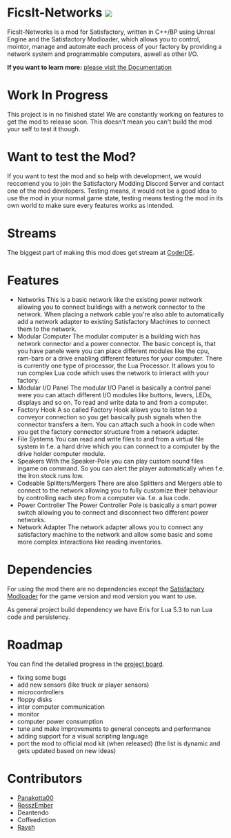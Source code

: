 FicsIt-Networks ![](https://jenkins.massivebytes.net/job/FicsIt-Networks/job/master/badge/icon)
===============
FicsIt-Networks is a mod for Satisfactory, written in C++/BP using Unreal Engine and the Satisfactory Modloader, which allows you to control, mointor, manage and automate each process of your factory by providing a network system and programmable computers, aswell as other I/O.

**If you want to learn more:**
[please visit the Documentation](https://docs.ficsit.app/ficsit-networks/0.0.1)

Work In Progress
================
This project is in no finished state!
We are constantly working on features to get the mod to release soon.
This doesn't mean you can't build the mod your self to test it though.

Want to test the Mod?
=====================
If you want to test the mod and so help with development,
we would reccomend you to join the Satisfactory Modding Discord Server and contact one of the mod developers.
Testing means, it would not be a good idea to use the mod in your normal game state,
testing means testing the mod in its own world to make sure every features works as intended.

Streams
=======
The biggest part of making this mod does get stream at [CoderDE](https://twitch.tv/coderde).

Features
========
- Networks
  This is a basic network like the existing power network allowing you to connect buildings with a network connector to the network.
  When placing a network cable you're also able to automatically add a network adapter to existing Satisfactory Machines to connect them to the network.
- Modular Computer
  The modular computer is a building wich has  network connector and a power connector.
  The basic concept is, that you have panele were you can place different modules like the cpu, ram-bars or a drive enabling different features for your computer.
  There is currently one type of processor, the Lua Processor. It allows you to run complex Lua code which uses the network to interact with your factory.
- Modular I/O Panel
  The modular I/O Panel is basically a control panel were you can attach different I/O modules like buttons, levers, LEDs, displays and so on. To read and write data to and from a computer.
- Factory Hook
  A so called Factory Hook allows you to listen to a conveyor connection so you get basically push signals when the connector transfers a item. You can attach such a hook in code when you get the factory connector structure from a network adapter.
- File Systems
  You can read and write files to and from a virtual file system in f.e. a hard drive which you can connect to a computer by the drive holder computer module.
- Speakers
  With the Speaker-Pole you can play custom sound files ingame on command. So you can alert the player automatically when f.e. the Iron stock runs low.
- Codeable Splitters/Mergers
  There are also Splitters and Mergers able to connect to the network allowing you to fully customize their behaviour by controlling each step from a computer via. f.e. a lua code.
- Power Controller
  The Power Controller Pole is basically a smart power switch allowing you to connect and disconnect two different power networks.
- Network Adapter
  The network adapter allows you to connect any satisfactory machine to the network and allow some basic and some more complex interactions like reading inventories.

Dependencies
============
For using the mod there are no dependencies except the [Satisfactory Modloader](https://github.com/satisfactorymodding/SatisfactoryModLoader) for the game version and mod version you want to use.

As general project build dependency we have Eris for Lua 5.3 to run Lua code and persistency.

Roadmap
=======
You can find the detailed progress in the [project board](https://github.com/CoderDE/FicsIt-Networks/projects/1).

- fixing some bugs
- add new sensors (like truck or player sensors)
- microcontrollers
- floppy disks
- inter computer communication
- monitor
- computer power consumption
- tune and make improvements to general concepts and performance
- adding support for a visual scripting language
- port the mod to official mod kit (when released)
(the list is dynamic and gets updated based on new ideas)

Contributors
============
- [Panakotta00](https://twitch.tv/coderde)
- [RosszEmber](https://www.deviantart.com/ronsemberg)
- Deantendo
- Coffeediction
- [Raysh](https://www.artstation.com/raysh)
